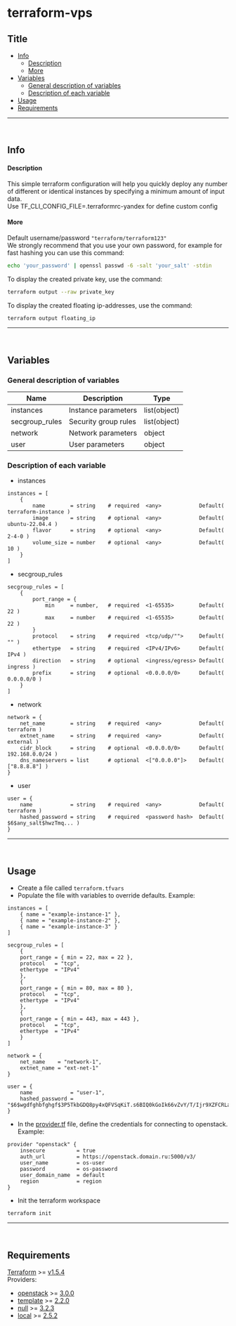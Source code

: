# terraform-vps

## Title
- [Info](#info)
  - [Description](#description)
  - [More](#more)
- [Variables](#variables)
  - [General description of variables](#general-description-of-variables)
  - [Description of each variable](#description-of-each-variable)
- [Usage](#usage)
- [Requirements](#requirements)
---
<br />

## Info
#### Description
This simple terraform configuration will help you quickly deploy any number of different or identical instances by specifying a minimum amount of input data.<br />
Use TF_CLI_CONFIG_FILE=.terraformrc-yandex for define custom config
#### More
Default username/password `"terraform/terraform123"`<br />
We strongly recommend that you use your own password, for example for fast hashing you can use this command:
```sh
echo 'your_password' | openssl passwd -6 -salt 'your_salt' -stdin
```
To display the created private key, use the command:
```sh
terraform output --raw private_key
```
To display the created floating ip-addresses, use the command:
```sh
terraform output floating_ip
```
---
<br />

## Variables
### General description of variables
| Name | Description | Type |
|---|---|---|
| instances | Instance parameters | list(object) |
| secgroup_rules | Security group rules | list(object) |
| network | Network parameters | object |
| user | User parameters | object |

### Description of each variable
- instances
```hcl
instances = [
    {
        name        = string    # required  <any>            Default( terraform-instance )
        image       = string    # optional  <any>            Default( ubuntu-22.04.4 )
        flavor      = string    # optional  <any>            Default( 2-4-0 )
        volume_size = number    # optional  <any>            Default( 10 )
    }
]
```

- secgroup_rules
```hcl
secgroup_rules = [
    {
        port_range = {
            min     = number,   # required  <1-65535>        Default( 22 )
            max     = number    # required  <1-65535>        Default( 22 )
        }
        protocol    = string    # required  <tcp/udp/"">     Default( "" )
        ethertype   = string    # required  <IPv4/IPv6>      Default( IPv4 )
        direction   = string    # optional  <ingress/egress> Default( ingress )
        prefix      = string    # optional  <0.0.0.0/0>      Default( 0.0.0.0/0 )
    }
]
```

- network
```hcl
network = {
    net_name        = string    # required  <any>            Default( terraform )
    extnet_name     = string    # required  <any>            Default( external )
    cidr_block      = string    # optional  <0.0.0.0/0>      Default( 192.168.0.0/24 )
    dns_nameservers = list      # optional  <["0.0.0.0"]>    Default( ["8.8.8.8"] )
}
```

- user
```hcl
user = {
    name            = string    # required  <any>            Default( terraform )
    hashed_password = string    # required  <password hash>  Default( $6$any_salt$hwzTmq... )
}
```
---
<br />

## Usage
- Create a file called `terraform.tfvars`
- Populate the file with variables to override defaults. Example:
```hcl
instances = [
    { name = "example-instance-1" },
    { name = "example-instance-2" },
    { name = "example-instance-3" }
]

secgroup_rules = [
    {
    port_range = { min = 22, max = 22 },
    protocol   = "tcp",
    ethertype  = "IPv4"
    },
    {
    port_range = { min = 80, max = 80 },
    protocol   = "tcp",
    ethertype  = "IPv4"
    },
    {
    port_range = { min = 443, max = 443 },
    protocol   = "tcp",
    ethertype  = "IPv4"
    }
]

network = {
    net_name    = "network-1",
    extnet_name = "ext-net-1"
}

user = {
    name            = "user-1",
    hashed_password = "$6$wgdfghbfghgf$3P5TkbGDQ8py4xQFVSqKiT.s6BIQ0kGoIk66vZvY/T/Ijr9XZFCRLa7KB7/bslj/IUVETnfdBMrZknpXHgcqF/"
}
```
- In the [provider.tf](provider.tf) file, define the credentials for connecting to openstack. Example:
```hcl
provider "openstack" {
    insecure          = true
    auth_url          = https://openstack.domain.ru:5000/v3/
    user_name         = os-user
    password          = os-password
    user_domain_name  = default
    region            = region
}
```
- Init the terraform workspace
```hcl
terraform init
```
---
<br />

## Requirements
[Terraform](https://releases.hashicorp.com/terraform) >= [v1.5.4](https://releases.hashicorp.com/terraform/1.5.4/) <br />
Providers:
- [openstack](https://registry.terraform.io/providers/terraform-provider-openstack/openstack) >= [3.0.0](https://registry.terraform.io/providers/terraform-provider-openstack/openstack/3.0.0)
- [template](https://registry.terraform.io/providers/hashicorp/template/latest) >= [2.2.0](https://registry.terraform.io/providers/hashicorp/template/2.2.0)
- [null](https://registry.terraform.io/providers/hashicorp/null) >= [3.2.3](https://registry.terraform.io/providers/hashicorp/null/3.2.3)
- [local](https://registry.terraform.io/providers/hashicorp/local) >= [2.5.2](https://registry.terraform.io/providers/hashicorp/local/2.5.2)
